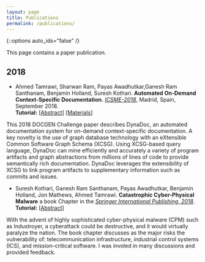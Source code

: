 ```yaml
---
layout: page
title: Publications
permalink: /publications/
---
```

{::options auto_ids="false" /}

This page contains a paper publication.

<a name="2018"></a>

## 2018

- <a name="ICSME-2018"></a>Ahmed Tamrawi, Sharwan Ram, Payas Awadhutkar,Ganesh Ram Santhanam, Benjamin Holland, Suresh Kothari. **Automated On-Demand Context-Specific Documentation.** *[ICSME-2018](https://dysdoc.github.io/dysdoc3/index.html)*, Madrid, Spain, September 2018.<br/>
**Tutorial:**&nbsp;[<a href="https://ieeexplore.ieee.org/document/8530110" class="toggle-abstract">Abstract</a>]&nbsp;[[Materials](https://github.com/EnSoftCorp/DynaDoc)]
<div class="abstract"><p>This 2018 DOCGEN Challenge paper describes DynaDoc, an automated documentation system for on-demand context-specific documentation. A key novelty is the use of graph database technology with an eXtensible Common Software Graph Schema (XCSG). Using XCSG-based query language, DynaDoc can mine efficiently and accurately a variety of program artifacts and graph abstractions from millions of lines of code to provide semantically rich documentation. DynaDoc leverages the extensibility of XCSG to link program artifacts to supplementary information such as commits and issues.</p>
</div>


- <a name="ICSME-2018"></a>Suresh Kothari, Ganesh Ram Santhanam, Payas Awadhutkar, Benjamin Holland, Jon Mathews, Ahmed Tamrawi. **Catastrophic Cyber-Physical Malware** a book Chapter in the *[Springer International Publishing, 2018](https://link.springer.com/book/10.1007/978-3-319-97643-3)*. <br/>
**Tutorial:**&nbsp;[<a href="https://link.springer.com/chapter/10.1007/978-3-319-97643-3_7" class="toggle-abstract">Abstract</a>]
 <div class="abstract"><p>With the advent of highly sophisticated cyber-physical malware (CPM) such as Industroyer, a cyberattack could be destructive, and it would virtually paralyze the nation. The book chapter discusses as the major risks the vulnerability of: telecommunication infrastructure, industrial control systems (ICS), and mission-critical software. I was involed in many discussions and provided feedback. </p>
</div>
